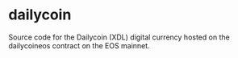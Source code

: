 # dailycoin
Source code for the Dailycoin (XDL) digital currency hosted on the dailycoineos contract on the EOS mainnet.
